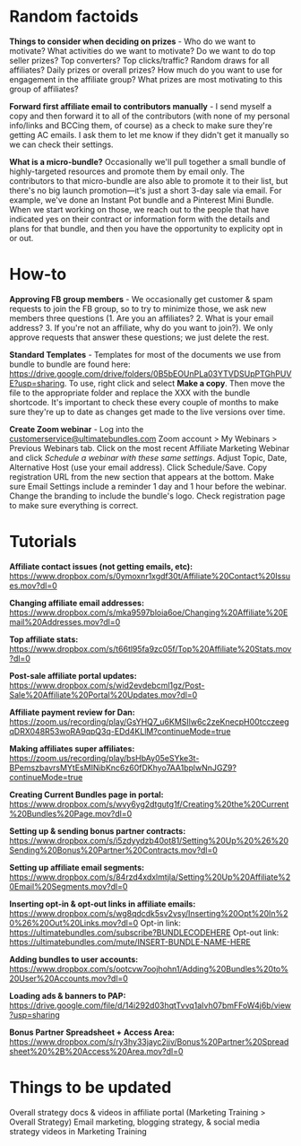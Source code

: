 <!-- TITLE: Affiliate Management Notes -->
<!-- SUBTITLE: Brain dump from Mandi -->

# Random factoids
**Things to consider when deciding on prizes** - Who do we want to motivate? What activities do we want to motivate? Do we want to do top seller prizes? Top converters? Top clicks/traffic? Random draws for all affiliates? Daily prizes or overall prizes? How much do you want to use for engagement in the affiliate group? What prizes are most motivating to this group of affiliates?

**Forward first affiliate email to contributors manually** - I send myself a copy and then forward it to all of the contributors (with none of my personal info/links and BCCing them, of course) as a check to make sure they're getting AC emails. I ask them to let me know if they didn't get it manually so we can check their settings.

**What is a micro-bundle?** Occasionally we'll pull together a small bundle of highly-targeted resources and promote them by email only. The contributors to that micro-bundle are also able to promote it to their list, but there's no big launch promotion—it's just a short 3-day sale via email. For example, we've done an Instant Pot bundle and a Pinterest Mini Bundle. When we start working on those, we reach out to the people that have indicated yes on their contract or information form with the details and plans for that bundle, and then you have the opportunity to explicity opt in or out.


# How-to
**Approving FB group members** - We occasionally get customer & spam requests to join the FB group, so to try to minimize those, we ask new members three questions (1. Are you an affiliates? 2. What is your email address? 3. If you're not an affiliate, why do you want to join?). We only approve requests that answer these questions; we just delete the rest.

**Standard Templates** - Templates for most of the documents we use from bundle to bundle are found here: https://drive.google.com/drive/folders/0B5bEOUnPLa03YTVDSUpPTGhPUVE?usp=sharing. To use, right click and select **Make a copy**. Then move the file to the appropriate folder and replace the XXX with the bundle shortcode. It's important to check these every couple of months to make sure they're up to date as changes get made to the live versions over time.

**Create Zoom webinar** - Log into the customerservice@ultimatebundles.com Zoom account > My Webinars > Previous Webinars tab. Click on the most recent Affiliate Marketing Webinar and click *Schedule a webinar with these same settings*. Adjust Topic, Date, Alternative Host (use your email address). Click Schedule/Save. Copy registration URL from the new section that appears at the bottom. Make sure Email Settings include a reminder 1 day and 1 hour before the webinar. Change the branding to include the bundle's logo. Check registration page to make sure everything is correct.

# Tutorials
**Affiliate contact issues (not getting emails, etc):** https://www.dropbox.com/s/0ymoxnr1xgdf30t/Affiliate%20Contact%20Issues.mov?dl=0

**Changing affiliate email addresses:** https://www.dropbox.com/s/mka9597bloia6oe/Changing%20Affiliate%20Email%20Addresses.mov?dl=0

**Top affiliate stats:** https://www.dropbox.com/s/t66tl95fa9zc05f/Top%20Affiliate%20Stats.mov?dl=0

**Post-sale affiliate portal updates:** https://www.dropbox.com/s/wid2evdebcml1gz/Post-Sale%20Affiliate%20Portal%20Updates.mov?dl=0

**Affiliate payment review for Dan:** https://zoom.us/recording/play/GsYHQ7_u6KMSIlw6c2zeKnecpH00tcczeegqDRX048R53woRA9qpQ3q-EDd4KLlM?continueMode=true

**Making affiliates super affiliates:** https://zoom.us/recording/play/bsHbAy05eSYke3t-BPemszbavrsMYtEsMINibKnc6z60fDKhyo7AA1bplwNnJGZ9?continueMode=true

**Creating Current Bundles page in portal:** https://www.dropbox.com/s/wvy6yg2dtgutg1f/Creating%20the%20Current%20Bundles%20Page.mov?dl=0

**Setting up & sending bonus partner contracts:** https://www.dropbox.com/s/i5zdyydzb40ot81/Setting%20Up%20%26%20Sending%20Bonus%20Partner%20Contracts.mov?dl=0

**Setting up affiliate email segments:** https://www.dropbox.com/s/84rzd4xdxlmtjla/Setting%20Up%20Affiliate%20Email%20Segments.mov?dl=0

**Inserting opt-in & opt-out links in affiliate emails:** https://www.dropbox.com/s/wg8qdcdk5sv2vsy/Inserting%20Opt%20In%20%26%20Out%20Links.mov?dl=0
Opt-in link: https://ultimatebundles.com/subscribe?BUNDLECODEHERE
Opt-out link: https://ultimatebundles.com/mute/INSERT-BUNDLE-NAME-HERE

**Adding bundles to user accounts:** https://www.dropbox.com/s/ootcvw7oojhohn1/Adding%20Bundles%20to%20User%20Accounts.mov?dl=0

**Loading ads & banners to PAP:** https://drive.google.com/file/d/14i292d03hqtTvvq1aIvh07bmFFoW4j6b/view?usp=sharing

**Bonus Partner Spreadsheet + Access Area:** https://www.dropbox.com/s/ry3hy33jayc2jjv/Bonus%20Partner%20Spreadsheet%20%2B%20Access%20Area.mov?dl=0

# Things to be updated
Overall strategy docs & videos in affiliate portal (Marketing Training > Overall Strategy)
Email marketing, blogging strategy, & social media strategy videos in Marketing Training